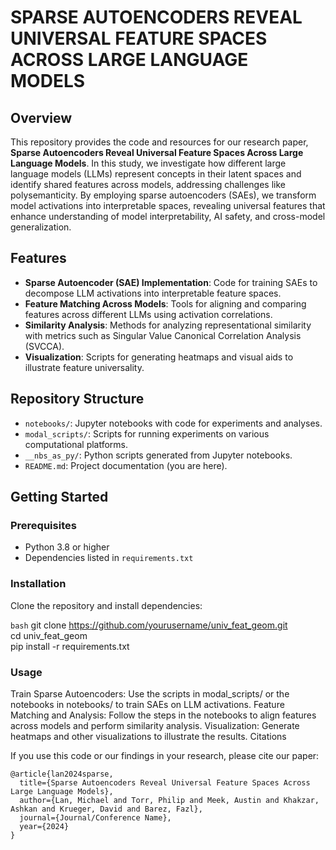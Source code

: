 # SPARSE AUTOENCODERS REVEAL UNIVERSAL FEATURE SPACES ACROSS LARGE LANGUAGE MODELS


## Overview
This repository provides the code and resources for our research paper, **Sparse Autoencoders Reveal Universal Feature Spaces Across Large Language Models**. In this study, we investigate how different large language models (LLMs) represent concepts in their latent spaces and identify shared features across models, addressing challenges like polysemanticity. By employing sparse autoencoders (SAEs), we transform model activations into interpretable spaces, revealing universal features that enhance understanding of model interpretability, AI safety, and cross-model generalization.

## Features
- **Sparse Autoencoder (SAE) Implementation**: Code for training SAEs to decompose LLM activations into interpretable feature spaces.
- **Feature Matching Across Models**: Tools for aligning and comparing features across different LLMs using activation correlations.
- **Similarity Analysis**: Methods for analyzing representational similarity with metrics such as Singular Value Canonical Correlation Analysis (SVCCA).
- **Visualization**: Scripts for generating heatmaps and visual aids to illustrate feature universality.

## Repository Structure
- `notebooks/`: Jupyter notebooks with code for experiments and analyses.
- `modal_scripts/`: Scripts for running experiments on various computational platforms.
- `__nbs_as_py/`: Python scripts generated from Jupyter notebooks.
- `README.md`: Project documentation (you are here).

## Getting Started
### Prerequisites
- Python 3.8 or higher
- Dependencies listed in `requirements.txt`

### Installation
Clone the repository and install dependencies:

```bash```
git clone https://github.com/yourusername/univ_feat_geom.git \
cd univ_feat_geom \
pip install -r requirements.txt


### Usage
Train Sparse Autoencoders: Use the scripts in modal_scripts/ or the notebooks in notebooks/ to train SAEs on LLM activations.
Feature Matching and Analysis: Follow the steps in the notebooks to align features across models and perform similarity analysis.
Visualization: Generate heatmaps and other visualizations to illustrate the results.
Citations

If you use this code or our findings in your research, please cite our paper:

```
@article{lan2024sparse,
  title={Sparse Autoencoders Reveal Universal Feature Spaces Across Large Language Models},
  author={Lan, Michael and Torr, Philip and Meek, Austin and Khakzar, Ashkan and Krueger, David and Barez, Fazl},
  journal={Journal/Conference Name},
  year={2024}
}

